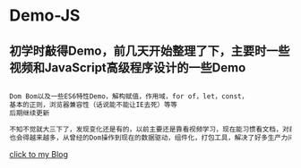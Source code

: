 # Demo-JS

## 初学时敲得Demo，前几天开始整理了下，主要时一些视频和JavaScript高级程序设计的一些Demo
```bash

Dom Bom以及一些ES6特性Demo，解构赋值，作用域，for of，let，const，
基本的正则，浏览器兼容性（话说能不能让IE去死）等等
后期继续更新

不知不觉就大三下了，发现变化还是有的，以前主要还是靠看视频学习，现在能习惯看文档，对前端也有了更深的了解
也会得越来越多，从曾经的Dom操作到现在的数据驱动，组件化，打包工具，解决了好多生产力问题，
```
[click to my Blog](http://chenjieweb.top/enter)
